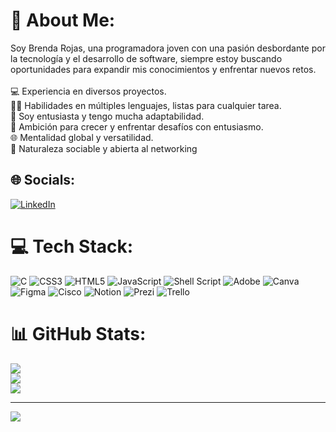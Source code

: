 # 💫 About Me:
Soy Brenda Rojas, una programadora joven con una pasión desbordante por la tecnología y el desarrollo de software, siempre estoy buscando oportunidades para expandir mis conocimientos y enfrentar nuevos retos.<br><br>💻 Experiencia en diversos proyectos.<br>👩‍💻 Habilidades en múltiples lenguajes, listas para cualquier tarea.<br>🤝 Soy entusiasta y tengo mucha adaptabilidad.<br>🚀 Ambición para crecer y enfrentar desafíos con entusiasmo.<br>🌐 Mentalidad global y versatilidad.<br>🌟 Naturaleza sociable y abierta al networking


## 🌐 Socials:
[![LinkedIn](https://img.shields.io/badge/LinkedIn-%230077B5.svg?logo=linkedin&logoColor=white)](https://linkedin.com/in/brenda-camargo-rojas-1516a72a8) 

# 💻 Tech Stack:
![C](https://img.shields.io/badge/c-%2300599C.svg?style=flat&logo=c&logoColor=white) ![CSS3](https://img.shields.io/badge/css3-%231572B6.svg?style=flat&logo=css3&logoColor=white) ![HTML5](https://img.shields.io/badge/html5-%23E34F26.svg?style=flat&logo=html5&logoColor=white) ![JavaScript](https://img.shields.io/badge/javascript-%23323330.svg?style=flat&logo=javascript&logoColor=%23F7DF1E) ![Shell Script](https://img.shields.io/badge/shell_script-%23121011.svg?style=flat&logo=gnu-bash&logoColor=white) ![Adobe](https://img.shields.io/badge/adobe-%23FF0000.svg?style=flat&logo=adobe&logoColor=white) ![Canva](https://img.shields.io/badge/Canva-%2300C4CC.svg?style=flat&logo=Canva&logoColor=white) ![Figma](https://img.shields.io/badge/figma-%23F24E1E.svg?style=flat&logo=figma&logoColor=white) ![Cisco](https://img.shields.io/badge/cisco-%23049fd9.svg?style=flat&logo=cisco&logoColor=black) ![Notion](https://img.shields.io/badge/Notion-%23000000.svg?style=flat&logo=notion&logoColor=white) ![Prezi](https://img.shields.io/badge/Prezi-%23000000.svg?style=flat&logo=Prezi&logoColor=white) ![Trello](https://img.shields.io/badge/Trello-%23026AA7.svg?style=flat&logo=Trello&logoColor=white)
# 📊 GitHub Stats:
![](https://github-readme-stats.vercel.app/api?username=Brendaar13&theme=algolia&hide_border=false&include_all_commits=false&count_private=false)<br/>
![](https://github-readme-streak-stats.herokuapp.com/?user=Brendaar13&theme=algolia&hide_border=false)<br/>
![](https://github-readme-stats.vercel.app/api/top-langs/?username=Brendaar13&theme=algolia&hide_border=false&include_all_commits=false&count_private=false&layout=compact)

---
[![](https://visitcount.itsvg.in/api?id=Brendaar13&icon=1&color=6)](https://visitcount.itsvg.in)

<!-- Proudly created with GPRM ( https://gprm.itsvg.in ) -->
